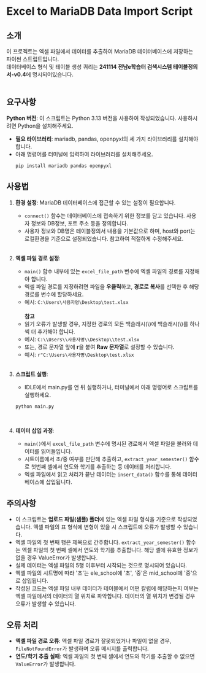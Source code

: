 # Excel to MariaDB Data Import Script
## 소개
이 프로젝트는 엑셀 파일에서 데이터를 추출하여 MariaDB 데이터베이스에 저장하는 파이썬 스트립트입니다. <br>
데이터베이스 형식 및 테이블 생성 쿼리는 **241114 전남e학습터 검색시스템 테이블정의서-v0.4**에 명시되어있습니다.<br>
<br>

## 요구사항
**Python 버전**: 이 스크립트는 Python 3.13 버전을 사용하여 작성되었습니다. 사용하시려면 Python을 설치해주세요.
- **필요 라이브러리**: mariadb, pandas, openpyxl의 세 가지 라이브러리를 설치해야 합니다.
- 아래 명령어를 터미널에 입력하여 라이브러리를 설치해주세요.
  ```bash
  pip install mariadb pandas openpyxl
  ```

## 사용법
1. **환경 설정**: MariaDB 데이터베이스에 접근할 수 있는 설정이 필요합니다.
   - `connect()` 함수는 데이터베이스에 접속하기 위한 정보를 담고 있습니다. 사용자 정보와 DB정보, 포트 주소 등을 정의합니다.
   - 사용자 정보와 DB명은 테이블정의서 내용을 기본값으로 하며, host와 port는 로컬환경을 기준으로 설정되었습니다. 참고하여 적절하게 수정해주세요.
     <br><br>
2. **엑셀 파일 경로 설정**:
   - `main()` 함수 내부에 있는 `excel_file_path` 변수에 엑셀 파일의 경로를 지정해야 합니다.
   - 엑셀 파일 경로를 지정하려면 파일을 **우클릭**하고, **경로로 복사**를 선택한 후 해당 경로를 변수에 할당하세요.
   - 예시: `C:\Users\사용자명\Desktop\test.xlsx`<br><br>
     **참고**
   - 읽기 오류가 발생할 경우, 지정한 경로의 모든 백슬래시(\\)에 백슬래시(\\)를 하나씩 더 추가해야 합니다.
   - 예시: `C:\\Users\\사용자명\\Desktop\\test.xlsx`
   - 또는, 경로 문자열 앞에 **r**을 붙여 **Raw 문자열**로 설정할 수 있습니다.
   - 예시: `r"C:\Users\사용자명\Desktop\test.xlsx`
     <br><br>
3. **스크립트 실행**:
   - IDLE에서 main.py를 연 뒤 실행하거나, 터미널에서 아래 명령어로 스크립트를 실행하세요.
   ```bash
   python main.py
   ```
   <br>

4. **데이터 삽입 과정**:
   - `main()`에서 `excel_file_path` 변수에 명시된 경로에서 엑셀 파일을 불러와 데이터를 읽어들입니다.
   - 시트이름에서 초/중 여부를 판단해 추출하고, `extract_year_semester()` 함수로 첫번째 셀에서 연도와 학기를 추출하는 등 데이터를 처리합니다.
   - 엑셀 파일에서 읽고 처리가 끝난 데이터는 `insert_data()` 함수를 통해 데이터베이스에 삽입됩니다.


## 주의사항
- 이 스크립트는 **업로드 파일(샘플) 폴더**에 있는 엑셀 파일 형식을 기준으로 작성되었습니다. 엑셀 파일의 표 형식에 변형이 있을 시 스크립트에 오류가 발생할 수 있습니다.
- 엑셀 파일의 첫 번째 행은 제목으로 간주합니다. `extract_year_semester()` 함수는 엑셀 파일의 첫 번째 셀에서 연도와 학기를 추출합니다. 해당 셀에 유효한 정보가 없을 경우 ValueError가 발생합니다.
- 실제 데이터는 엑셀 파일의 5행 이후부터 시작되는 것으로 명시되어 있습니다.
- 엑셀 파일의 시트명에 따라 '초'는 ele_school에 '초', '중'은 mid_school에 '중'으로 삽입됩니다.
- 작성된 코드는 엑셀 파일 내부 데이터가 테이블에서 어떤 칼럼에 해당하는지 여부는 엑셀 파일에서의 데이터의 열 위치로 파악합니다. 데이터의 열 위치가 변경될 경우 오류가 발생할 수 있습니다.


## 오류 처리
- **엑셀 파일 경로 오류**: 엑셀 파일 경로가 잘못되었거나 파일이 없을 경우, `FileNotFoundError`가 발생하며 오류 메시지를 출력합니다.
- **연도/학기 추출 실패**: 엑셀 파일의 첫 번째 셀에서 연도와 학기를 추출할 수 없으면 `ValueError`가 발생합니다.

